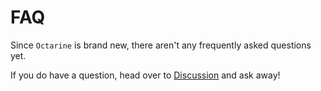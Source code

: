 # FAQ
Since `Octarine` is brand new, there aren't any frequently asked questions yet.

If you do have a question, head over to [Discussion](https://github.com/schlegelp/octarine/discussions) and ask away!
